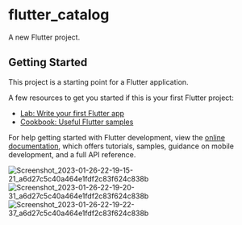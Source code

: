 # flutter_catalog

A new Flutter project.

## Getting Started

This project is a starting point for a Flutter application.

A few resources to get you started if this is your first Flutter project:

- [Lab: Write your first Flutter app](https://docs.flutter.dev/get-started/codelab)
- [Cookbook: Useful Flutter samples](https://docs.flutter.dev/cookbook)

For help getting started with Flutter development, view the
[online documentation](https://docs.flutter.dev/), which offers tutorials,
samples, guidance on mobile development, and a full API reference.

![Screenshot_2023-01-26-22-19-15-21_a6d27c5c40a464e1fdf2c83f624c838b](https://user-images.githubusercontent.com/93399136/214899443-755bb9ec-68eb-4518-8de0-42be305a3578.jpg)
![Screenshot_2023-01-26-22-19-20-31_a6d27c5c40a464e1fdf2c83f624c838b](https://user-images.githubusercontent.com/93399136/214899471-f230bb55-462f-4e13-abce-3361ead76343.jpg)
![Screenshot_2023-01-26-22-19-22-37_a6d27c5c40a464e1fdf2c83f624c838b](https://user-images.githubusercontent.com/93399136/214899476-d1f8c9dd-6cf0-4308-8fff-2c021580fc1f.jpg)
